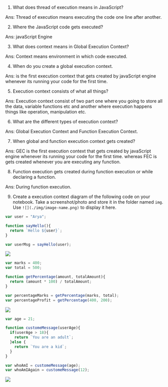 1. What does thread of execution means in JavaScript?

Ans: Thread of execution means executing the code one line after another.

2. Where the JavaScript code gets executed?

Ans: javaScript Engine

3. What does context means in Global Execution Context?

Ans: Context means environment in which code executed.

4. When do you create a global execution context.

Ans: is the first execution context that gets created by javaScript engine whenever its running your code  for the first time.

5. Execution context consists of what all things?

Ans: Execution context consist of two part one where you going to store all the data, variable functions etc and another where execution happens things like operation, manipulation etc.

6. What are the different types of execution context?

Ans: Global Execution Context and  Function Execution Context.

7. When global and function execution context gets created?

Ans: GEC is the first execution context that gets created by javaScript engine whenever its running your code  for the first time. whereas FEC is gets created whenever you are executing any function.

8. Function execution gets created during function execution or while declaring a function.

Ans: During function execution. 


9. Create a execution context diagram of the following code on your notebook. Take a screenshot/photo and store it in the folder named `img`. Use `![](./img/image-name.png)` to display it here.



```js
var user = "Arya";

function sayHello(){
  return `Hello ${user}`;
}

var userMsg = sayHello(user);
```

<!-- Put your image here -->

![](/img/1.jpg)



```js
var marks = 400;
var total = 500;

function getPercentage(amount, totalAmount){
  return (amount * 100) / totalAmount;
}

var percentageMarks = getPercentage(marks, total);
var percentageProfit = getPercentage(400, 200);
```

<!-- Put your image here -->

![](/img/2.jpg)



```js
var age = 21;

function customeMessage(userAge){
  if(userAge > 18){
    return `You are an adult`;
  }else {
    return `You are a kid`;
  }
}

var whoAmI = customeMessage(age);
var whoAmIAgain = customeMessage(12);
```

<!-- Put your image here -->

![](/img/3.jpg3.jpg)